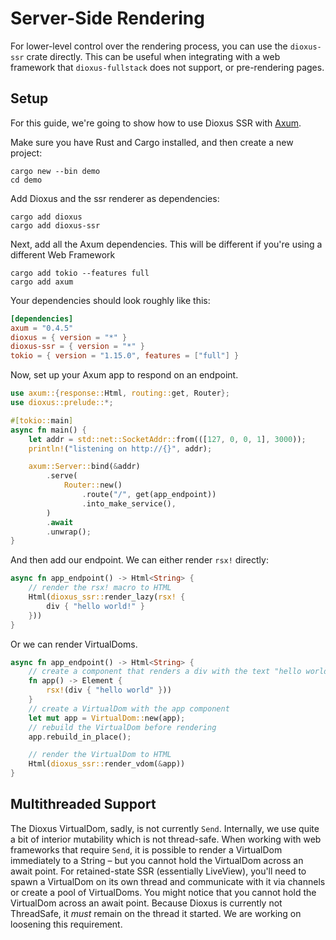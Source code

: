 # Server-Side Rendering

For lower-level control over the rendering process, you can use the `dioxus-ssr` crate directly. This can be useful when integrating with a web framework that `dioxus-fullstack` does not support, or pre-rendering pages.

## Setup

For this guide, we're going to show how to use Dioxus SSR with [Axum](https://docs.rs/axum/latest/axum/).

Make sure you have Rust and Cargo installed, and then create a new project:

```shell
cargo new --bin demo
cd demo
```

Add Dioxus and the ssr renderer as dependencies:

```shell
cargo add dioxus
cargo add dioxus-ssr
```

Next, add all the Axum dependencies. This will be different if you're using a different Web Framework

```
cargo add tokio --features full
cargo add axum
```

Your dependencies should look roughly like this:

```toml
[dependencies]
axum = "0.4.5"
dioxus = { version = "*" }
dioxus-ssr = { version = "*" }
tokio = { version = "1.15.0", features = ["full"] }
```

Now, set up your Axum app to respond on an endpoint.

```rust
use axum::{response::Html, routing::get, Router};
use dioxus::prelude::*;

#[tokio::main]
async fn main() {
	let addr = std::net::SocketAddr::from(([127, 0, 0, 1], 3000));
	println!("listening on http://{}", addr);

	axum::Server::bind(&addr)
		.serve(
			Router::new()
				.route("/", get(app_endpoint))
				.into_make_service(),
		)
		.await
		.unwrap();
}
```

And then add our endpoint. We can either render `rsx!` directly:

```rust
async fn app_endpoint() -> Html<String> {
	// render the rsx! macro to HTML
	Html(dioxus_ssr::render_lazy(rsx! {
		div { "hello world!" }
	}))
}
```

Or we can render VirtualDoms.

```rust
async fn app_endpoint() -> Html<String> {
	// create a component that renders a div with the text "hello world"
	fn app() -> Element {
		rsx!(div { "hello world" }))
	}
	// create a VirtualDom with the app component
	let mut app = VirtualDom::new(app);
	// rebuild the VirtualDom before rendering
	app.rebuild_in_place();

	// render the VirtualDom to HTML
	Html(dioxus_ssr::render_vdom(&app))
}
```

## Multithreaded Support

The Dioxus VirtualDom, sadly, is not currently `Send`. Internally, we use quite a bit of interior mutability which is not thread-safe.
When working with web frameworks that require `Send`, it is possible to render a VirtualDom immediately to a String – but you cannot hold the VirtualDom across an await point. For retained-state SSR (essentially LiveView), you'll need to spawn a VirtualDom on its own thread and communicate with it via channels or create a pool of VirtualDoms.
You might notice that you cannot hold the VirtualDom across an await point. Because Dioxus is currently not ThreadSafe, it _must_ remain on the thread it started. We are working on loosening this requirement.
